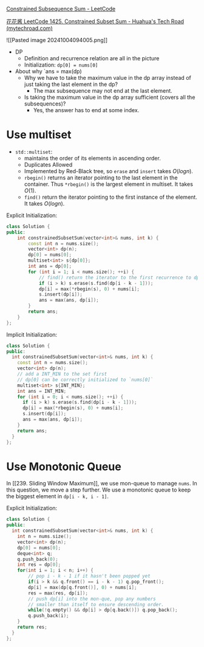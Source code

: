 [Constrained Subsequence Sum - LeetCode](https://leetcode.com/problems/constrained-subsequence-sum/description/)

[花花酱 LeetCode 1425. Constrained Subset Sum - Huahua's Tech Road (mytechroad.com)](https://zxi.mytechroad.com/blog/dynamic-programming/leetcode-1425-constrained-subset-sum/)

![[Pasted image 20241004094005.png]]

- DP
	- Definition and recurrence relation are all in the picture
	- Initialization: `dp[0] = nums[0]`
- About why `ans = max(dp)
	- Why we have to take the maximum value in the dp array instead of just taking the last element in the dp? 
		- The max subsequence may not end at the last element.
	- Is taking the maximum value in the dp array sufficient (covers all the subsequences)?
		- Yes, the answer has to end at some index. 

# Use multiset

- `std::multiset`: 
	- maintains the order of its elements in ascending order. 
	- Duplicates Allowed
	- Implemented by Red-Black tree, so `erase` and `insert` takes $O(logn)$. 
	- `rbegin()` returns an iterator pointing to the last element in the container. Thus `*rbegin()` is the largest element in multiset. It takes $O(1)$. 
	- `find()` return the iterator pointing to the first instance of the element. It takes $O(logn)$. 

Explicit Initialization: 

```cpp
class Solution {
public:
    int constrainedSubsetSum(vector<int>& nums, int k) {
        const int n = nums.size();
        vector<int> dp(n);
        dp[0] = nums[0];
        multiset<int> s{dp[0]};
        int ans = dp[0];
        for (int i = 1; i < nums.size(); ++i) {
            // find() return the iterator to the first recurrence to dp[i - k - 1]
            if (i > k) s.erase(s.find(dp[i - k - 1]));
            dp[i] = max(*rbegin(s), 0) + nums[i];
            s.insert(dp[i]);
            ans = max(ans, dp[i]);
        }
        return ans;
    }
};
```

Implicit Initialization:

```cpp
class Solution {
public:
  int constrainedSubsetSum(vector<int>& nums, int k) {    
    const int n = nums.size();
    vector<int> dp(n);
	// add a INT_MIN to the set first
	// dp[0] can be correctly initialized to `nums[0]`
    multiset<int> s{INT_MIN};
    int ans = INT_MIN;
    for (int i = 0; i < nums.size(); ++i) {
      if (i > k) s.erase(s.find(dp[i - k - 1]));
      dp[i] = max(*rbegin(s), 0) + nums[i];
      s.insert(dp[i]);
      ans = max(ans, dp[i]);
    }
    return ans;
  }
};
```

# Use Monotonic Queue

In [[239. Sliding Window Maximum]], we use mon-queue to manage `nums`. In this question, we move a step further. We use a monotonic queue to keep the biggest element in `dp[i - k, i - 1]`. 

Explicit Initialization:

```cpp
class Solution {
public:
  int constrainedSubsetSum(vector<int>& nums, int k) {
    int n = nums.size();
    vector<int> dp(n);
    dp[0] = nums[0];
    deque<int> q;
    q.push_back(0);
    int res = dp[0];
    for(int i = 1; i < n; i++) { 
        // pop i - k - 1 if it hasn't been popped yet
        if(i > k && q.front() == i - k - 1) q.pop_front();
        dp[i] = max(dp[q.front()], 0) + nums[i];
        res = max(res, dp[i]);
        // push dp[i] into the mon-que, pop any numbers
        // smaller than itself to ensure descending order. 
        while(!q.empty() && dp[i] > dp[q.back()]) q.pop_back();
        q.push_back(i); 
    }
    return res;
  }
};
```